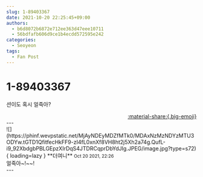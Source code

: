 ```yaml
---
slug: 1-89403367
date: 2021-10-20 22:25:45+09:00
authors:
  - b6d8072b6872e712ee363d47eee10711
  - 56bdfafb606d9ce1b4ecdd572595e242
categories:
  - Seoyeon
tags:
  - Fan Post
---
```


# 1-89403367

<div class="post-container" markdown="1">
<div class="content-container md-sidebar__scrollwrap" markdown="1">

션이도 혹시 얼죽아?

</div>
</div>

<div style="text-align: right;" markdown="1">
<a href="https://weverse.io/fromis9/fanpost/1-89403367" style="text-align: right;">:material-share:{.big-emoji}</a>
</div>
---

<div class="comments-container md-sidebar__scrollwrap" markdown="1">
<div class="comment" markdown="1">
<div class='id-container' markdown="1">
![](https://phinf.wevpstatic.net/MjAyNDEyMDZfMTk0/MDAxNzMzNDYzMTU3ODYw.tGTD1QfitfecHkFF9-zI4fL0xnXf8VH8ht2j5Xh2a74g.QufL-i9_92XbdgbPBLGEpzXIrDqS4JTDRCqprDbYdJIg.JPEG/image.jpg?type=s72){ loading=lazy }
**<span class="artist">더여니</span>** <small>Oct 20 2021, 22:26</small><br>
</div>
<div class='comment-body' markdown="1">
얼죽아~!~~!
</div>
</div>
</div>
---
